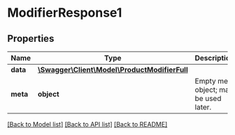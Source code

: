 # ModifierResponse1

## Properties
Name | Type | Description | Notes
------------ | ------------- | ------------- | -------------
**data** | [**\Swagger\Client\Model\ProductModifierFull**](ProductModifierFull.md) |  | [optional] 
**meta** | **object** | Empty meta object; may be used later. | [optional] 

[[Back to Model list]](../README.md#documentation-for-models) [[Back to API list]](../README.md#documentation-for-api-endpoints) [[Back to README]](../README.md)


